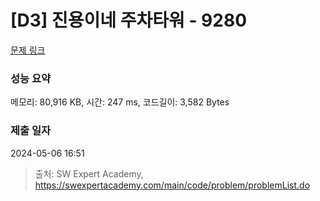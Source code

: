# [D3] 진용이네 주차타워 - 9280 

[문제 링크](https://swexpertacademy.com/main/code/problem/problemDetail.do?contestProbId=AW9j74FacD0DFAUY) 

### 성능 요약

메모리: 80,916 KB, 시간: 247 ms, 코드길이: 3,582 Bytes

### 제출 일자

2024-05-06 16:51



> 출처: SW Expert Academy, https://swexpertacademy.com/main/code/problem/problemList.do